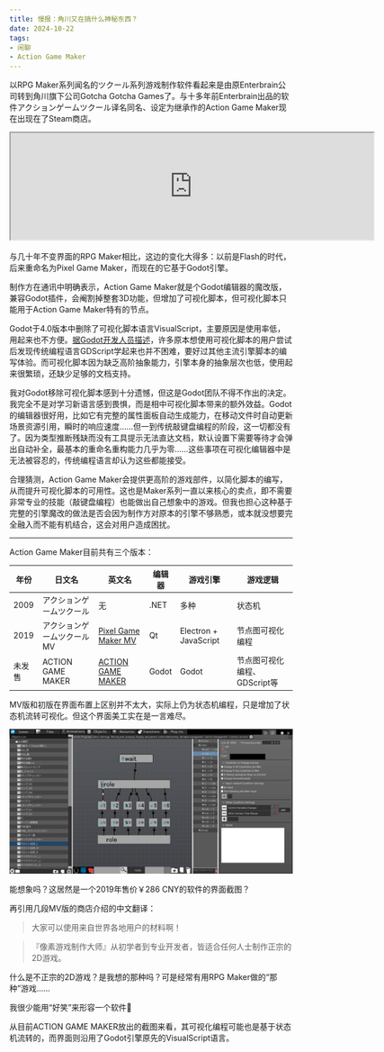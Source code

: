 ```yaml
---
title: 慢报：角川又在搞什么神秘东西？
date: 2024-10-22
tags:
- 闲聊
- Action Game Maker
---
```


以RPG Maker系列闻名的ツクール系列游戏制作软件看起来是由原Enterbrain公司转到角川旗下公司Gotcha Gotcha Games了。与十多年前Enterbrain出品的软件アクションゲームツクール译名同名、设定为继承作的Action Game Maker现在出现在了Steam商店。

<iframe src="https://store.steampowered.com/widget/2987180/" width="646" height="190"></iframe>

与几十年不变界面的RPG Maker相比，这边的变化大得多：以前是Flash的时代，后来重命名为Pixel Game Maker，而现在的它基于Godot引擎。

制作方在通讯中明确表示，Action Game Maker就是个Godot编辑器的魔改版，兼容Godot插件，会阉割掉整套3D功能，但增加了可视化脚本，但可视化脚本只能用于Action Game Maker特有的节点。

Godot于4.0版本中删除了可视化脚本语言VisualScript，主要原因是使用率低，用起来也不方便。[据Godot开发人员描述](https://godotengine.org/article/godot-4-will-discontinue-visual-scripting/)，许多原本想使用可视化脚本的用户尝试后发现传统编程语言GDScript学起来也并不困难，要好过其他主流引擎脚本的编写体验。而可视化脚本因为缺乏高阶抽象能力，引擎本身的抽象层次也低，使用起来很繁琐，还缺少足够的文档支持。

我对Godot移除可视化脚本感到十分遗憾，但这是Godot团队不得不作出的决定。我完全不是对学习新语言感到畏惧，而是相中可视化脚本带来的额外效益。Godot的编辑器很好用，比如它有完整的属性面板自动生成能力，在移动文件时自动更新场景资源引用，瞬时的响应速度……但一到传统敲键盘编程的阶段，这一切都没有了。因为类型推断残缺而没有工具提示无法直达文档，默认设置下需要等待才会弹出自动补全，最基本的重命名重构能力几乎为零……这些事项在可视化编辑器中是无法被容忍的，传统编程语言却认为这些都能接受。

合理猜测，Action Game Maker会提供更高阶的游戏部件，以简化脚本的编写，从而提升可视化脚本的可用性。这也是Maker系列一直以来核心的卖点，即不需要非常专业的技能（敲键盘编程）也能做出自己想象中的游戏。但我也担心这种基于完整的引擎魔改的做法是否会因为制作方对原本的引擎不够熟悉，或本就没想要完全融入而不能有机结合，这会对用户造成困扰。

---

Action Game Maker目前共有三个版本：

年份|日文名|英文名|编辑器|游戏引擎|游戏逻辑
-|-|-|-|-|-
2009|アクションゲームツクール|无|.NET|多种|状态机
2019|アクションゲームツクールMV|[Pixel Game Maker MV](https://store.steampowered.com/app/837510/)|Qt|Electron + JavaScript|节点图可视化编程
未发售|ACTION GAME MAKER|[ACTION GAME MAKER](https://store.steampowered.com/app/2987180/)|Godot|Godot|节点图可视化编程、GDScript等

MV版和初版在界面布置上区别并不太大，实际上仍为状态机编程，只是增加了状态机流转可视化。但这个界面美工实在是一言难尽。

![强迫症已经碎了一地](837510.jpg)

能想象吗？这居然是一个2019年售价￥286 CNY的软件的界面截图？

再引用几段MV版的商店介绍的中文翻译：

> 大家可以使用来自世界各地用户的材料啊！

> 『像素游戏制作大师』从初学者到专业开发者，皆适合任何人士制作正宗的2D游戏。

什么是不正宗的2D游戏？是我想的那种吗？可是经常有用RPG Maker做的“那种”游戏……

我很少能用“好笑”来形容一个软件🤣

从目前ACTION GAME MAKER放出的截图来看，其可视化编程可能也是基于状态机流转的，而界面则沿用了Godot引擎原先的VisualScript语言。

